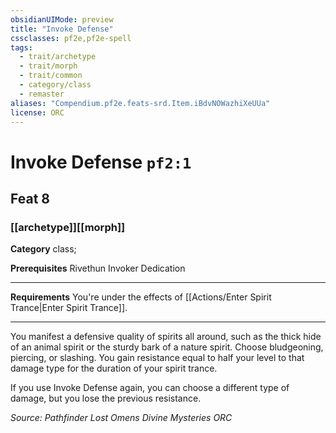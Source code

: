 ```yaml
---
obsidianUIMode: preview
title: "Invoke Defense"
cssclasses: pf2e,pf2e-spell
tags:
  - trait/archetype
  - trait/morph
  - trait/common
  - category/class
  - remaster
aliases: "Compendium.pf2e.feats-srd.Item.iBdvNOWazhiXeUUa"
license: ORC
---
```

# Invoke Defense `pf2:1`
## Feat 8
### [[archetype]][[morph]]

**Category** class; 



**Prerequisites** Rivethun Invoker Dedication
* * *
**Requirements** You're under the effects of [[Actions/Enter Spirit Trance|Enter Spirit Trance]].

* * *

You manifest a defensive quality of spirits all around, such as the thick hide of an animal spirit or the sturdy bark of a nature spirit. Choose bludgeoning, piercing, or slashing. You gain resistance equal to half your level to that damage type for the duration of your spirit trance.

If you use Invoke Defense again, you can choose a different type of damage, but you lose the previous resistance.

*Source: Pathfinder Lost Omens Divine Mysteries*
*ORC*
